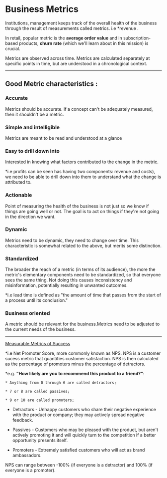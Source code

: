 # Business Metrics 

Institutions, management keeps track of the overall health of the business through the result of measurements called metrics. i.e *revenue .

In retail, popular metric is the **average order value** and in subscription-based products, **churn rate** (which we'll learn about in this mission) is crucial.

Metrics are observed across time. Metrics are calculated separately at specific points in time, but are understood in a chronological context.

---

## Good Metric characteristics :

### Accurate
Metrics should be accurate. if a concept can't be adequately measured, then it shouldn't be a metric.

### Simple and intelligible
Metrics are meant to be read and understood at a glance

### Easy to drill down into
Interested in knowing what factors contributed to the change in the metric.

*i.e profits can be seen has having two components: revenue and costs), we need to be able to drill down into them to understand what the change is attributed to.

### Actionable
Point of measuring the health of the business is not just so we know if things are going well or not. The goal is to act on things if they're not going in the direction we want.


### Dynamic
Metrics need to be dynamic, they need to change over time. This characteristic is somewhat related to the above, but merits some distinction.

### Standardized
The broader the reach of a metric (in terms of its audience), the more the metric's elementary components need to be standardized, so that everyone sees the same thing. Not doing this causes inconsistency and misinformation, potentially resulting in unwanted outcomes.

*i.e lead time is defined as "the amount of time that passes from the start of a process until its conclusion."


### Business oriented
A metric should be relevant for the business.Metrics need to be adjusted to the current needs of the business. 

---

[Measurable Metrics of Success](https://en.wikipedia.org/wiki/Customer_success)

*i.e Net Promoter Score, more commonly known as NPS. NPS is a customer sucess metric that quantifies customer satisfaction.
NPS is then calculated as the percentage of promoters minus the percentage of detractors.

*e.g. **"How likely are you to recommend this product to a friend?"**:

    * Anything from 0 through 6 are called detractors;

    * 7 or 8 are called passives;

    * 9 or 10 are called promoters;
    
* Detractors - Unhappy customers who share their negative experience with the product or company; they may actively spread negative feedback.

* Passives - Customers who may be pleased with the product, but aren't actively promoting it and will quickly turn to the competition if a better opportunity presents itself.

* Promoters - Extremely satisfied customers who will act as brand ambassadors.

NPS can range between -100% (if everyone is a detractor) and 100% (if everyone is a promoter).
